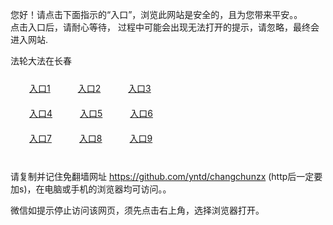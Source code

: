 您好！请点击下面指示的“入口”，浏览此网站是安全的，且为您带来平安。。 <br/>
点击入口后，请耐心等待， 过程中可能会出现无法打开的提示，请忽略，最终会进入网站. </br>

法轮大法在长春<br/>
<div style="padding:10px"><a style="margin:20px" target="_blank" href="https://d16blq4a2hrx5x.cloudfront.net/2Qpsp?jmtfnvp" id="ccLink1" rel="nofollow">入口1</a> <a target="_blank" style="margin:20px" href="https://d35pq1767dj4au.cloudfront.net/2Qpsp?ztyzb" id="ccLink2" rel="nofollow">入口2</a> <a style="margin:20px" target="_blank" href="https://d3b2rxeyc0bizw.cloudfront.net/2Qpsp?zlznffne" id="ccLink3" rel="nofollow">入口3</a></div>

<div style="padding:10px" ><a style="margin:20px" target="_blank" href="https://d16blq4a2hrx5x.cloudfront.net/2Qpsp?jmtfnvp" id="ccLink4" rel="nofollow">入口4</a> <a style="margin:20px" href="https://d35pq1767dj4au.cloudfront.net/2Qpsp?ztyzb" target="_blank" id="ccLink5" rel="nofollow">入口5</a> <a style="margin:20px" href="https://d3b2rxeyc0bizw.cloudfront.net/2Qpsp?zlznffne" target="_blank" id="ccLink6" rel="nofollow">入口6</a></div>

<div style="padding:10px"><a style="margin:20px" target="_blank" href="https://d16blq4a2hrx5x.cloudfront.net/2Qpsp?jmtfnvp" id="ccLink7" rel="nofollow">入口7</a> <a style="margin:20px" href="https://d35pq1767dj4au.cloudfront.net/2Qpsp?ztyzb" target="_blank" id="ccLink8" rel="nofollow">入口8</a> <a style="margin:20px" target="_blank" href="https://d3b2rxeyc0bizw.cloudfront.net/2Qpsp?zlznffne" id="ccLink9" rel="nofollow">入口9</a></div>

<br/>



请复制并记住免翻墙网址 https://github.com/yntd/changchunzx (http后一定要加s)，在电脑或手机的浏览器均可访问。。<br/>

微信如提示停止访问该网页，须先点击右上角，选择浏览器打开。
